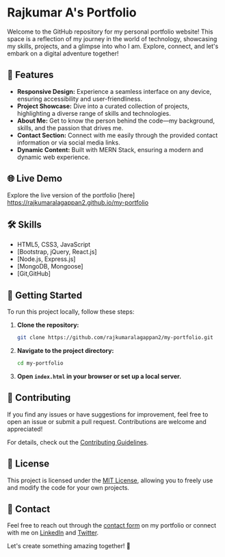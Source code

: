 # Rajkumar A's Portfolio

Welcome to the GitHub repository for my personal portfolio website! This space is a reflection of my journey in the world of technology, showcasing my skills, projects, and a glimpse into who I am. Explore, connect, and let's embark on a digital adventure together!

## 🚀 Features

- **Responsive Design:** Experience a seamless interface on any device, ensuring accessibility and user-friendliness.
- **Project Showcase:** Dive into a curated collection of projects, highlighting a diverse range of skills and technologies.
- **About Me:** Get to know the person behind the code—my background, skills, and the passion that drives me.
- **Contact Section:** Connect with me easily through the provided contact information or via social media links.
- **Dynamic Content:** Built with MERN Stack, ensuring a modern and dynamic web experience.

## 🌐 Live Demo

Explore the live version of the portfolio [here] https://rajkumaralagappan2.github.io/my-portfolio

## 🛠️ Skills

- HTML5, CSS3, JavaScript
- [Bootstrap, jQuery, React.js]
- [Node.js, Express.js]
- [MongoDB, Mongoose]
- [Git,GitHub]

## 🚀 Getting Started

To run this project locally, follow these steps:

1. **Clone the repository:**
   ```bash
   git clone https://github.com/rajkumaralagappan2/my-portfolio.git
   ```

2. **Navigate to the project directory:**
   ```bash
   cd my-portfolio
   ```

3. **Open `index.html` in your browser or set up a local server.**

## 🤝 Contributing

If you find any issues or have suggestions for improvement, feel free to open an issue or submit a pull request. Contributions are welcome and appreciated!

For details, check out the [Contributing Guidelines](CONTRIBUTING.md).

## 📄 License

This project is licensed under the [MIT License](LICENSE), allowing you to freely use and modify the code for your own projects.

## 📧 Contact

Feel free to reach out through the [contact form](#your-portfolio-contact-page) on my portfolio or connect with me on [LinkedIn](#your-linkedin-profile) and [Twitter](#your-twitter-profile).

Let's create something amazing together! 🚀
